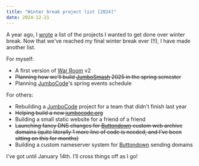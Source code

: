 ```yaml
---
title: "Winter break project list [2024]"
date: 2024-12-21
---
```


A year ago, I [wrote](/winter23) a list of the projects I wanted to get done over winter break. Now that we've reached my final winter break ever (!!), I have made another list.

For myself:

- A first version of [War Room](https://war.elk.sh/home) v2
- ~~Planning how we'll build [JumboSmash](https://github.com/jumbosmash/tradition) 2025 in the spring semester~~
- Planning [JumboCode](/jumbocode)'s spring events schedule

For others:

- Rebuilding a [JumboCode](/jumbocode) project for a team that didn't finish last year
- ~~Helping build a new [jumbocode.org](https://jumbocode.org)~~
- Building a small static website for a friend of a friend
- ~~Launching fancy DNS changes for [Buttondown](https://buttondown.com) custom web archive domains (quite literally 1 more line of code is needed, and I've been sitting on this for months)~~
- Building a custom nameserver system for [Buttondown](https://buttondown.com) sending domains

I’ve got until January 14th. I’ll cross things off as I go!
